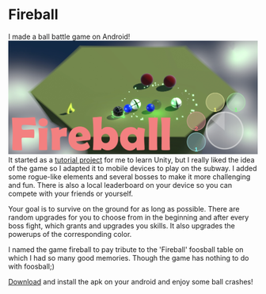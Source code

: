 # Fireball

I made a ball battle game on Android!
![](imgs/fireball.png?raw=true)
It started as a [tutorial project](https://learn.unity.com/project/unit-4-gameplay-mechanics) for me to learn Unity, but I really liked the idea of the game so I adapted it to mobile devices to play on the subway. I added some rogue-like elements and several bosses to make it more challenging and fun. There is also a local leaderboard on your device so you can compete with your friends or yourself. 

Your goal is to survive on the ground for as long as possible. There are random upgrades for you to choose from in the beginning and after every boss fight, which grants and upgrades you skills. It also upgrades the powerups of the corresponding color.

I named the game fireball to pay tribute to the 'Fireball' foosball table on which I had so many good memories. Though the game has nothing to do with foosball;)

[Download](Fireball.apk?raw=true) and install the apk on your android and enjoy some ball crashes!
